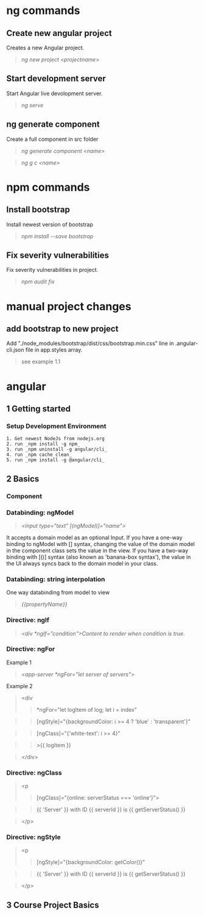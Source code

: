# ng commands
## Create new angular project
Creates a new Angular project.

>_ng new project \<projectname>_
## Start development server
Start Angular live devolopment server.

>_ng serve_
## ng generate component <name>
Create a full component in src folder
>_ng generate component \<name>_

>_ng g c \<name>_

# npm commands
## Install bootstrap 
Install newest version of bootstrap

>_npm install --save bootstrap_

## Fix severity vulnerabilities
Fix severity vulnerabilities in project.

>_npm audit fix_

# manual project changes
## add bootstrap to new project
Add "./node_modules/bootstrap/dist/css/bootstrap.min.css" line in .angular-cli.json file in app.styles array.

>see example 1.1

# angular 

## 1 Getting started

### Setup Development Environment
    1. Get newest NodeJs from nodejs.org 
    2. run _npm install -g npm_
    3. run _npm uninstall -g angular/cli_
    4. run _npm cache clean_
    5. run _npm install -g @angular/cli_

## 2 Basics

### Component

### Databinding: ngModel

>_\<input type="text" [(ngModel)]="name">_

It accepts a domain model as an optional Input. If you have a one-way binding to ngModel with [] syntax, changing the value of the domain model in the component class sets the value in the view. If you have a two-way binding with [()] syntax (also known as 'banana-box syntax'), the value in the UI always syncs back to the domain model in your class.

### Databinding: string interpolation

One way databinding from model to view

>_{{propertyName}}_

### Directive: ngIf
> _<div *ngIf="condition">Content to render when condition is true.</div>_

### Directive: ngFor
Example 1

>_<app-server *ngFor="let server of servers"></app-server>_

Example 2
>\<div
>>*ngFor="let logItem of log; let i = index"

>>[ngStyle]="{backgroundColor: i >= 4 ? 'blue' : 'transparent'}"

>>[ngClass]="{'white-text': i >= 4}"

>>\>{{ logItem }}

>\</div>

### Directive: ngClass
>\<p
>> [ngClass]="{online: serverStatus === 'online'}">

>>  {{ 'Server' }} with ID {{ serverId }} is {{ getServerStatus() }}

>\</p>


### Directive: ngStyle
>\<p
>>  [ngStyle]="{backgroundColor: getColor()}"

>>  {{ 'Server' }} with ID {{ serverId }} is {{ getServerStatus() }}

>\</p>

## 3 Course Project Basics
